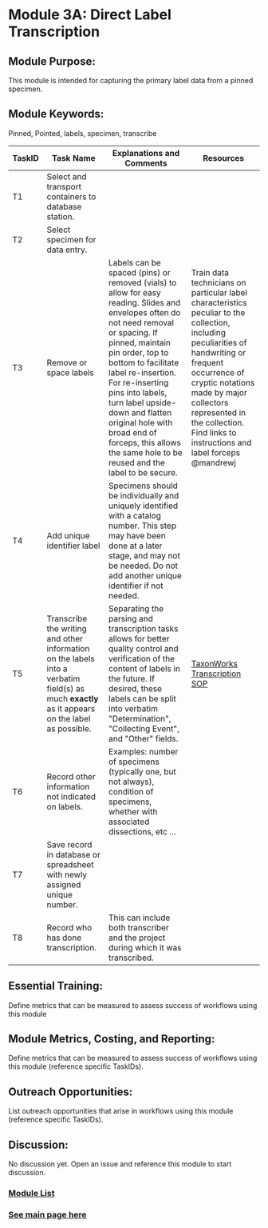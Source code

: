 # Module 3A: Direct Label Transcription

## Module Purpose: 
This module is intended for capturing the primary label data from a pinned specimen. 

## Module Keywords: 
Pinned, Pointed, labels, specimen, transcribe


| TaskID | Task Name | Explanations and Comments | Resources |
|--------|-----------|---------------------------|-----------|
|T1|Select and transport containers to database station.|||
|T2|Select specimen for data entry.|||
|T3|Remove or space labels| Labels can be spaced (pins) or removed (vials) to allow for easy reading. Slides and envelopes often do not need removal or spacing. If pinned, maintain pin order, top to bottom to facilitate label re-insertion. For re-inserting pins into labels, turn label upside-down and flatten original hole with broad end of forceps, this allows the same hole to be reused and the label to be secure.| Train data technicians on particular label characteristics peculiar to the collection, including peculiarities of handwriting or frequent occurrence of cryptic notations made by major collectors represented in the collection. Find links to instructions and label forceps @mandrewj |
|T4|Add unique identifier label|Specimens should be individually and uniquely identified with a catalog number. This step may have been done at a later stage, and may not be needed. Do not add another unique identifier if not needed.||
|T5|Transcribe the writing and other information on the labels into a verbatim field(s) as much **exactly** as it appears on the label as possible.|Separating the parsing and transcription tasks allows for better quality control and verification of the content of labels in the future. If desired, these labels can be split into verbatim "Determination", "Collecting Event", and "Other" fields.|[TaxonWorks Transcription SOP](https://docs.google.com/document/d/1uiBeJCI5rb920o3qjYgHzTlDZPSL9_PjPoVpIOhGBI0/edit?usp=sharing)|
|T6|Record other information not indicated on labels.|Examples: number of specimens (typically one, but not always), condition of specimens, whether with associated dissections, etc ... ||
|T7|Save record in database or spreadsheet with newly assigned unique number.|||
|T8|Record who has done transcription.|This can include both transcriber and the project during which it was transcribed.||

## Essential Training: 
Define metrics that can be measured to assess success of workflows using this module

## Module Metrics, Costing, and Reporting: 
Define metrics that can be measured to assess success of workflows using this module (reference specific TaskIDs).

## Outreach Opportunities: 
List outreach opportunities that arise in workflows using this module (reference specific TaskIDs).

## Discussion:
No discussion yet. Open an issue and reference this module to start discussion.

### [Module List](https://entcollnet.github.io/BugFlow/modules/)
### [See main page here](https://entcollnet.github.io/BugFlow/)

